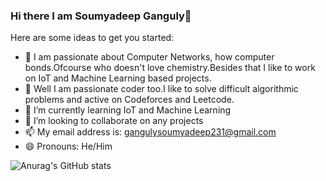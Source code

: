 ### Hi there I am Soumyadeep Ganguly👋

<!--
**SGanguly1999/SGanguly1999** is a ✨ _special_ ✨ repository because its `README.md` (this file) appears on your GitHub profile.-->

Here are some ideas to get you started:

- 🔭 I am passionate about Computer Networks, how computer bonds.Ofcourse who doesn't love chemistry.Besides that I like to work on IoT and Machine Learning based projects.
- 🔭 Well I am passionate coder too.I like to solve difficult algorithmic problems and active on Codeforces and Leetcode.
- 🌱 I’m currently learning IoT and Machine Learning
- 👯 I’m looking to collaborate on any projects
- 📫 My email address is: gangulysoumyadeep231@gmail.com
- 😄 Pronouns: He/Him

![Anurag's GitHub stats](https://github-readme-stats.vercel.app/api?username=anuraghazra&show_icons=true&theme=radical)

<!--[![Anurag's GitHub stats](https://github-readme-stats.vercel.app/api?username=SGanguly1999&show_icons=true)](https://github.com/anuraghazra/github-readme-stats&count_private=true&theme=radical)-->
